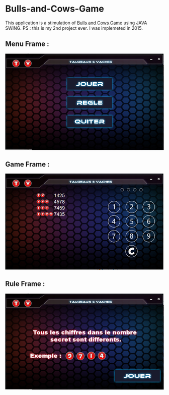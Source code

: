 # Bulls-and-Cows-Game
This application is a stimulation of [Bulls and Cows Game](https://en.wikipedia.org/wiki/Bulls_and_Cows) using JAVA SWING.
PS : this  is my 2nd project ever. I was implemeted in 2015.
## Menu Frame :
![Menu Frame](https://github.com/Nezz7/Bulls-and-Cows-Game/blob/master/src/Images/MenuFrame.PNG)
## Game Frame :
![Game Frame](https://github.com/Nezz7/Bulls-and-Cows-Game/blob/master/src/Images/Gameframe.PNG)
## Rule Frame : 
![Rule Frmae](https://github.com/Nezz7/Bulls-and-Cows-Game/blob/master/src/Images/RuleFrame.PNG)

